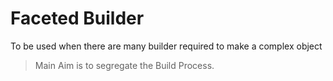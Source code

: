 # Faceted Builder

To be used when there are many builder required to make a complex object

> Main Aim is to segregate the Build Process.
